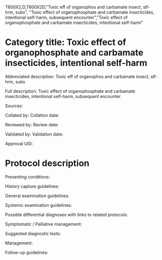 T600X2,D,T600X2D,"Toxic eff of organophos and carbamate insect, slf-hrm, subs", "Toxic effect of organophosphate and carbamate insecticides, intentional self-harm, subsequent encounter","Toxic effect of organophosphate and carbamate insecticides, intentional self-harm"
# Category title: Toxic effect of organophosphate and carbamate insecticides, intentional self-harm

Abbreviated description: Toxic eff of organophos and carbamate insect, slf-hrm, subs

Full description: Toxic effect of organophosphate and carbamate insecticides, intentional self-harm, subsequent encounter

Sources:

Collated by:
Collation date:

Reviewed by:
Review date:

Validated by:
Validation date:

Approval UID:

# Protocol description

Presenting conditions:

History capture guidelines:

General examination guidelines:

Systemic examination guidelines:

Possible differential diagnoses with links to related protocols:

Symptomatic / Palliative management:

Suggested diagnostic tests:

Management:

Follow-up guidelines:
